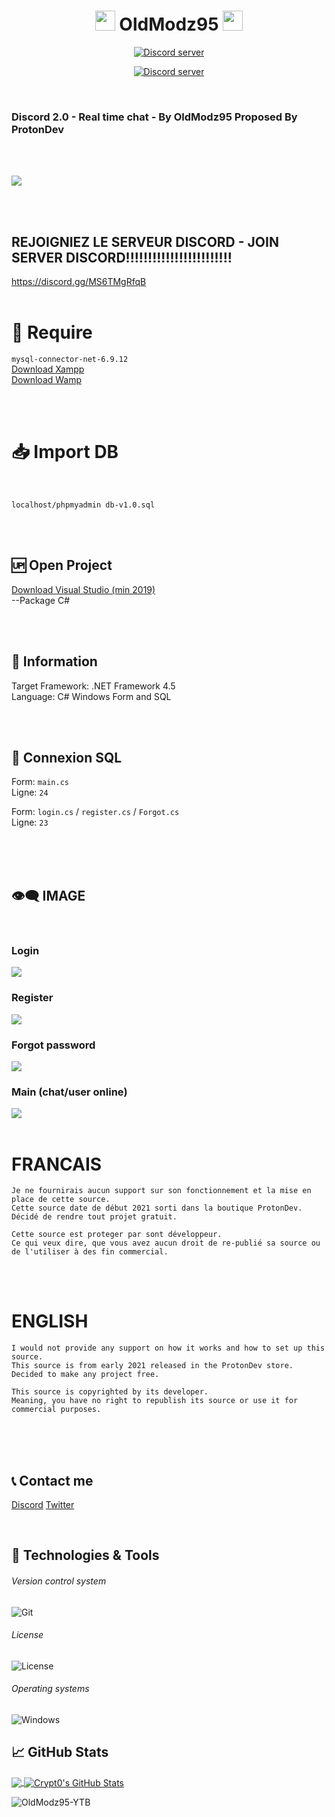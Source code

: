 <h1 align="center">
<img src="https://raw.githubusercontent.com/OldModz95-YTB/OldModz95-YTB/main/hi.gif" height="32" />
OldModz95
<img src="https://raw.githubusercontent.com/OldModz95-YTB/OldModz95-YTB/main/hi.gif" height="32" />
</h1>
<p align="center">
  <a href="https://discord.gg/MS6TMgRfqB"><img src="https://discordapp.com/api/guilds/902292316033802310/widget.png?style=banner2" alt="Discord server"></a>
</p>
<p align="center">
  <a href="https://discord.gg/M3sTyHtcK4"><img src="https://discordapp.com/api/guilds/705278191404843051/widget.png?style=banner2" alt="Discord server"></a>
</p>

<br>

### Discord 2.0 - Real time chat -  By OldModz95 Proposed By ProtonDev
<br><br>

<img src="./img/fondminia.png">

<br><br>

## REJOIGNIEZ LE SERVEUR DISCORD - JOIN SERVER DISCORD!!!!!!!!!!!!!!!!!!!!!!!!

https://discord.gg/MS6TMgRfqB
<br><br>

# 📝 Require
`mysql-connector-net-6.9.12`<br>
[Download Xampp](https://www.apachefriends.org/fr/index.html)<br>
[Download Wamp](https://www.wampserver.com/)

<br><br>

# 📥 Import DB

<br>

`localhost/phpmyadmin db-v1.0.sql`

<br>
<br>

## 🆙 Open Project

[Download Visual Studio (min 2019)](https://visualstudio.microsoft.com/fr/downloads/)<br>
--Package C#

<br><br>

## 🔧 Information

Target Framework: .NET Framework 4.5<br>
Language: C# Windows Form and SQL<br>

<br><br>

## 🔔 Connexion SQL

Form: `main.cs`<br>
Ligne: `24`<br>

Form: `login.cs` / `register.cs` / `Forgot.cs`<br>
Ligne: `23`

<br>
<br>

<br>

## 👁‍🗨 IMAGE

<br>

### Login
<img src="./img/login.png">
<br>

### Register
<img src="./img/register.png">
<br>

### Forgot password
<img src="./img/mdp.png">
<br>

### Main (chat/user online)
<img src="./img/main.png">
<br>
<br>

# FRANCAIS
```
Je ne fournirais aucun support sur son fonctionnement et la mise en place de cette source.
Cette source date de début 2021 sorti dans la boutique ProtonDev.
Décidé de rendre tout projet gratuit.

Cette source est proteger par sont développeur.
Ce qui veux dire, que vous avez aucun droit de re-publié sa source ou de l'utiliser à des fin commercial.
```

<br>
<br>

# ENGLISH
```
I would not provide any support on how it works and how to set up this source.
This source is from early 2021 released in the ProtonDev store.
Decided to make any project free.

This source is copyrighted by its developer.
Meaning, you have no right to republish its source or use it for commercial purposes.
```

<br>
<br><br>



## 📞 Contact me

[Discord](https://www.discord.gg/MS6TMgRfqB)
[Twitter](https://twitter.com/oldmodz95)
<br>

<br />

## 🔧 Technologies & Tools


###### Version control system

![Git](https://img.shields.io/badge/-Git-000000?style=flat&logo=Git&logoColor=F05032)

###### License

![License](https://img.shields.io/github/license/OldModz95-YTB/UnityRP-DarkWeb-BotDiscord)

###### Operating systems

![Windows](https://img.shields.io/badge/-Windows-000000?style=flat&logo=Windows&logoColor=FCC624)


## &#x1f4c8; GitHub Stats

<a href="https://github.com/OldModz95-YTB">
  <img align="center" src="https://github-readme-stats.vercel.app/api/top-langs/?username=OldModz95-YTB&hide=java,html&title_color=ffffff&text_color=c9cacc&icon_color=2bbc8a&bg_color=1d1f21" />
</>
<a href="https://github.com/OldModz95-YTB">
  <img align="center" src="https://github-readme-stats.vercel.app/api?username=OldModz95-YTB&show_icons=true&line_height=27&count_private=true&title_color=ffffff&text_color=c9cacc&icon_color=ffff00&bg_color=1d1f21" alt="Crypt0's GitHub Stats" />
</a>

<p align="left"> <img src="https://komarev.com/ghpvc/?username=OldModz95-YTB" alt="OldModz95-YTB" /> </p>
